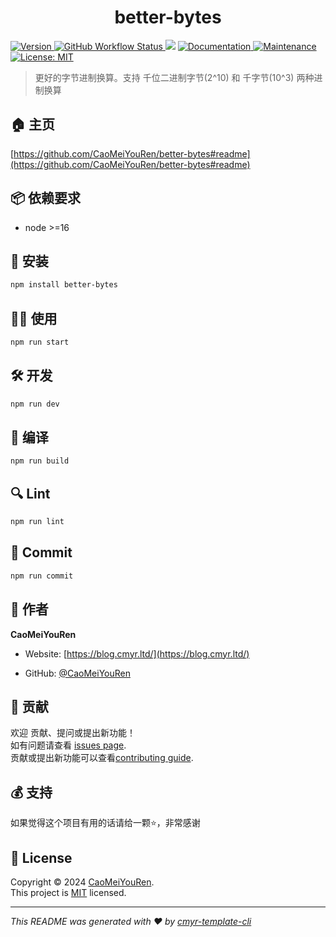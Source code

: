 <h1 align="center">better-bytes </h1>
<p>
  <a href="https://www.npmjs.com/package/better-bytes" target="_blank">
    <img alt="Version" src="https://img.shields.io/npm/v/better-bytes.svg">
  </a>
  <a href="https://github.com/CaoMeiYouRen/better-bytes/actions?query=workflow%3ARelease" target="_blank">
    <img alt="GitHub Workflow Status" src="https://img.shields.io/github/actions/workflow/status/CaoMeiYouRen/better-bytes/release.yml?branch=master">
  </a>
  <img src="https://img.shields.io/badge/node-%3E%3D16-blue.svg" />
  <a href="https://github.com/CaoMeiYouRen/better-bytes#readme" target="_blank">
    <img alt="Documentation" src="https://img.shields.io/badge/documentation-yes-brightgreen.svg" />
  </a>
  <a href="https://github.com/CaoMeiYouRen/better-bytes/graphs/commit-activity" target="_blank">
    <img alt="Maintenance" src="https://img.shields.io/badge/Maintained%3F-yes-green.svg" />
  </a>
  <a href="https://github.com/CaoMeiYouRen/better-bytes/blob/master/LICENSE" target="_blank">
    <img alt="License: MIT" src="https://img.shields.io/github/license/CaoMeiYouRen/better-bytes?color=yellow" />
  </a>
</p>


> 更好的字节进制换算。支持 千位二进制字节(2^10) 和 千字节(10^3) 两种进制换算

## 🏠 主页

[https://github.com/CaoMeiYouRen/better-bytes#readme](https://github.com/CaoMeiYouRen/better-bytes#readme)


## 📦 依赖要求


- node >=16

## 🚀 安装

```sh
npm install better-bytes
```

## 👨‍💻 使用

```sh
npm run start
```

## 🛠️ 开发

```sh
npm run dev
```

## 🔧 编译

```sh
npm run build
```

## 🔍 Lint

```sh
npm run lint
```

## 💾 Commit

```sh
npm run commit
```


## 👤 作者


**CaoMeiYouRen**

* Website: [https://blog.cmyr.ltd/](https://blog.cmyr.ltd/)

* GitHub: [@CaoMeiYouRen](https://github.com/CaoMeiYouRen)


## 🤝 贡献

欢迎 贡献、提问或提出新功能！<br />如有问题请查看 [issues page](https://github.com/CaoMeiYouRen/better-bytes/issues). <br/>贡献或提出新功能可以查看[contributing guide](https://github.com/CaoMeiYouRen/better-bytes/blob/master/CONTRIBUTING.md).

## 💰 支持

如果觉得这个项目有用的话请给一颗⭐️，非常感谢

## 📝 License

Copyright © 2024 [CaoMeiYouRen](https://github.com/CaoMeiYouRen).<br />
This project is [MIT](https://github.com/CaoMeiYouRen/better-bytes/blob/master/LICENSE) licensed.

***
_This README was generated with ❤️ by [cmyr-template-cli](https://github.com/CaoMeiYouRen/cmyr-template-cli)_
